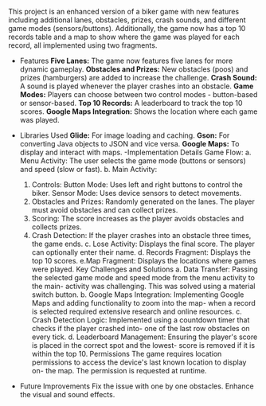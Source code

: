 This project is an enhanced version of a biker game with new features including additional lanes,
obstacles, prizes, crash sounds, and different game modes (sensors/buttons). Additionally, the game
now has a top 10 records table and a map to show where the game was played for each record, all
implemented using two fragments.

- Features
    **Five Lanes:** The game now features five lanes for more dynamic gameplay.
    **Obstacles and Prizes:** New obstacles (poos) and prizes (hamburgers) are added to increase the
    challenge.
    **Crash Sound:** A sound is played whenever the player crashes into an obstacle.
    **Game Modes:** Players can choose between two control modes - button-based or sensor-based.
    **Top 10 Records:** A leaderboard to track the top 10 scores.
    **Google Maps Integration:** Shows the location where each game was played.
- Libraries Used
    **Glide:** For image loading and caching.
    **Gson:** For converting Java objects to JSON and vice versa.
    **Google Maps:** To display and interact with maps.
-Implementation Details
 Game Flow:
    a. Menu Activity: The user selects the game mode (buttons or sensors) and speed (slow or fast).
    b. Main Activity:
     1. Controls:
     Button Mode: Uses left and right buttons to control the biker.
     Sensor Mode: Uses device sensors to detect movements.
     2. Obstacles and Prizes: Randomly generated on the lanes. The player must avoid obstacles and can
     collect prizes.
     3. Scoring: The score increases as the player avoids obstacles and collects prizes.
     4. Crash Detection: If the player crashes into an obstacle three times, the game ends.
    c. Lose Activity: Displays the final score. The player can optionally enter their name.
    d. Records Fragment: Displays the top 10 scores.
    e.Map Fragment: Displays the locations where games were played.
 Key Challenges and Solutions
    a. Data Transfer: Passing the selected game mode and speed mode from the menu activity to the main-
    activity was challenging. This was solved using a material switch button.
    b. Google Maps Integration: Implementing Google Maps and adding functionality to zoom into the map-
    when a record is selected required extensive research and online resources.
    c. Crash Detection Logic: Implemented using a countdown timer that checks if the player crashed into-
    one of the last row obstacles on every tick.
    d. Leaderboard Management: Ensuring the player's score is placed in the correct spot and the lowest-
    score is removed if it is within the top 10.
 Permissions
    The game requires location permissions to access the device's last known location to display on-
    the map. The permission is requested at runtime.

- Future Improvements
    Fix the issue with one by one obstacles.
    Enhance the visual and sound effects.